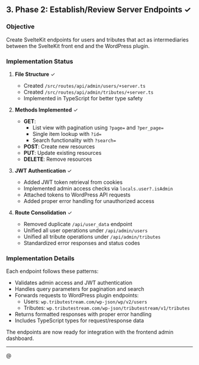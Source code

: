 
## 3. Phase 2: Establish/Review Server Endpoints ✓

### Objective
Create SvelteKit endpoints for users and tributes that act as intermediaries between the SvelteKit front end and the WordPress plugin.

### Implementation Status

1. **File Structure** ✓
   - Created `/src/routes/api/admin/users/+server.ts`
   - Created `/src/routes/api/admin/tributes/+server.ts`
   - Implemented in TypeScript for better type safety

2. **Methods Implemented** ✓
   - **GET**: 
     - List view with pagination using `?page=` and `?per_page=`
     - Single item lookup with `?id=`
     - Search functionality with `?search=`
   - **POST**: Create new resources
   - **PUT**: Update existing resources
   - **DELETE**: Remove resources

3. **JWT Authentication** ✓
   - Added JWT token retrieval from cookies
   - Implemented admin access checks via `locals.user?.isAdmin`
   - Attached tokens to WordPress API requests
   - Added proper error handling for unauthorized access

4. **Route Consolidation** ✓
   - Removed duplicate `/api/user_data` endpoint
   - Unified all user operations under `/api/admin/users`
   - Unified all tribute operations under `/api/admin/tributes`
   - Standardized error responses and status codes

### Implementation Details

Each endpoint follows these patterns:
- Validates admin access and JWT authentication
- Handles query parameters for pagination and search
- Forwards requests to WordPress plugin endpoints:
  - Users: `wp.tributestream.com/wp-json/wp/v2/users`
  - Tributes: `wp.tributestream.com/wp-json/tributestream/v1/tributes`
- Returns formatted responses with proper error handling
- Includes TypeScript types for request/response data

The endpoints are now ready for integration with the frontend admin dashboard.

---
@
